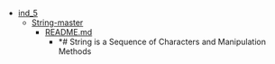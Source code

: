 - <a href = "E:\Node_projects\Node_Way\Education\Timur_Video_JS\ind_5\cat.ind_5\dir.ind_5.md">ind_5</a>
    - <a href = "E:\Node_projects\Node_Way\Education\Timur_Video_JS\ind_5\String-master\cat.String-master\dir.String-master.md">String-master</a>
        - <a href = "E:\Node_projects\Node_Way\Education\Timur_Video_JS\ind_5\String-master\README.md">README.md</a>
            - *# String is a Sequence of Characters and Manipulation Methods
    
